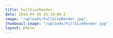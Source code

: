 ```yaml
---
title: FullSizeRender
date: 2018-04-30 20:19:00 Z
image: "/uploads/FullSizeRender.jpg"
thumbnail-image: "/uploads/FullSizeRender.jpg"
layout: photo
---
```


